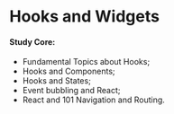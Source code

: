 # **Hooks and Widgets**
#### **Study Core:**
- Fundamental Topics about Hooks;
- Hooks and Components;
- Hooks and States;
- Event bubbling and React;
- React and 101 Navigation and Routing.